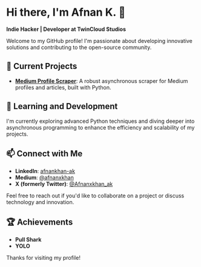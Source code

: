 # Hi there, I'm Afnan K. 👋

**Indie Hacker | Developer at TwinCloud Studios**

Welcome to my GitHub profile! I'm passionate about developing innovative solutions and contributing to the open-source community.

## 🔭 Current Projects

- **[Medium Profile Scraper](https://github.com/2Cloud-S/medium-scraper)**: A robust asynchronous scraper for Medium profiles and articles, built with Python.

## 🌱 Learning and Development

I'm currently exploring advanced Python techniques and diving deeper into asynchronous programming to enhance the efficiency and scalability of my projects.

## 📫 Connect with Me

- **LinkedIn**: [afnankhan-ak](https://www.linkedin.com/in/afnankhan-ak)
- **Medium**: [@afnanxkhan](https://medium.com/@afnanxkhan)
- **X (formerly Twitter)**: [@Afnanxkhan_ak](https://x.com/Afnanxkhan_ak)

Feel free to reach out if you'd like to collaborate on a project or discuss technology and innovation.

## 🏆 Achievements

- **Pull Shark**
- **YOLO**

Thanks for visiting my profile!
